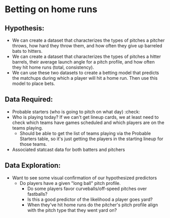 # Betting on home runs 
## Hypothesis: 
* We can create a dataset that characterizes the types of pitches a pitcher throws, how hard they throw them, and how often they give up barreled bats to hitters. 
* We can create a dataset that characterizes the types of pitches a hitter barrels, their average launch angle for a pitch profile, and how often they hit home runs (total, consistency). 
* We can use these two datasets to create a betting model that predicts the matchups during which a player will hit a home run. Then use this model to place bets. 

## Data Required: 
* Probable starters (who is going to pitch on what day) :check:
* Who is playing today? If we can't get lineup cards, we at least need to check which teams have games scheduled and which players are on the teams playing. 
    * Should be able to get the list of teams playing via the Probable Starters table, so it's just getting the players in the starting lineup for those teams. 
* Associated statcast data for both batters and pitchers 

## Data Exploration: 
* Want to see some visual confirmation of our hypothesized predictors
    * Do players have a given "long ball" pitch profile. 
        * Do some players favor curveballs/off-speed pitches over fastballs? 
        * Is this a good predictor of the likelihood a player goes yard? 
        * When they've hit home runs do the pitcher's pitch profile align with the pitch type that they went yard on?
